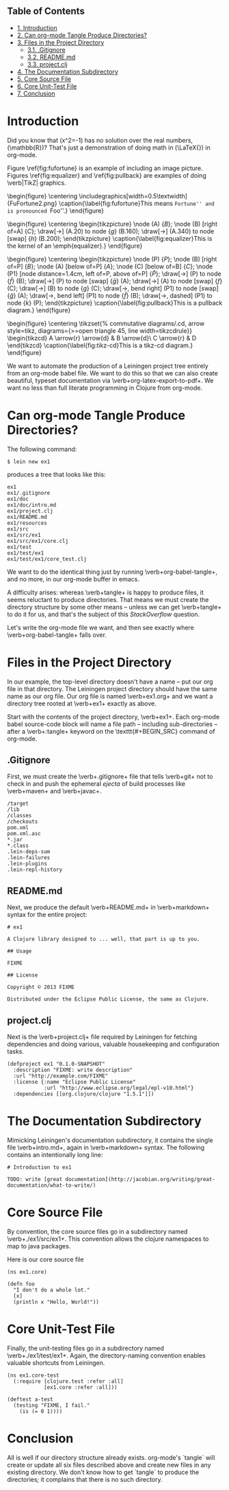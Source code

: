 <div id="table-of-contents">
<h2>Table of Contents</h2>
<div id="text-table-of-contents">
<ul>
<li><a href="#sec-1">1. Introduction</a></li>
<li><a href="#sec-2">2. Can org-mode Tangle Produce Directories?</a></li>
<li><a href="#sec-3">3. Files in the Project Directory</a>
<ul>
<li><a href="#sec-3-1">3.1. .Gitignore</a></li>
<li><a href="#sec-3-2">3.2. README.md</a></li>
<li><a href="#sec-3-3">3.3. project.clj</a></li>
</ul>
</li>
<li><a href="#sec-4">4. The Documentation Subdirectory</a></li>
<li><a href="#sec-5">5. Core Source File</a></li>
<li><a href="#sec-6">6. Core Unit-Test File</a></li>
<li><a href="#sec-7">7. Conclusion</a></li>
</ul>
</div>
</div>

# Introduction

Did you know that \(x^2=-1\) has no solution over the real numbers,
\(\mathbb{R}\)? That's just a demonstration of doing math in \(\LaTeX{}\)
in org-mode.

Figure \ref{fig:fufortune} is an example of including an image
picture. Figures \ref{fig:equalizer} and \ref{fig:pullback} are
examples of doing \verb|TikZ| graphics.

\begin{figure}
  \centering
  \includegraphics[width=0.5\textwidth]{FuFortune2.png}
  \caption{\label{fig:fufortune}This means ``Fortune'' and is pronounced ``Foo''.}
\end{figure}

\begin{figure}
  \centering
\begin{tikzpicture}
  \node (A) {$B$};
  \node (B) [right of=A] {$C$};
  \draw[->] (A.20) to node {$g$} (B.160);
  \draw[->] (A.340) to node [swap] {$h$} (B.200);
\end{tikzpicture}
  \caption{\label{fig:equalizer}This is the kernel of an \emph{equalizer}.}
\end{figure}

\begin{figure}
  \centering
\begin{tikzpicture}
  \node (P) {$P$};
  \node (B) [right of=P] {$B$};
  \node (A) [below of=P] {$A$};
  \node (C) [below of=B] {$C$};
  \node (P1) [node distance=1.4cm, left of=P, above of=P] {$\hat{P}$};
  \draw[->] (P) to node {$\bar{f}$} (B);
  \draw[->] (P) to node [swap] {$\bar{g}$} (A);
  \draw[->] (A) to node [swap] {$f$} (C);
  \draw[->] (B) to node {$g$} (C);
  \draw[->, bend right] (P1) to node [swap] {$\hat{g}$} (A);
  \draw[->, bend left] (P1) to node {$\hat{f}$} (B);
  \draw[->, dashed] (P1) to node {$k$} (P);
\end{tikzpicture}
  \caption{\label{fig:pullback}This is a pullback diagram.}
\end{figure}

\begin{figure}
  \centering
  \tikzset{%
    commutative diagrams/.cd,
    arrow style=tikz,
    diagrams={>=open triangle 45, line width=tikzcdrule}}
  \begin{tikzcd}
    A \arrow{r} \arrow{d} & B \arrow{d}\\
    C \arrow{r} & D
  \end{tikzcd}
  \caption{\label{fig:tikz-cd}This is a tikz-cd diagram.}
\end{figure}

We want to automate the production of a Leiningen project tree
entirely from an org-mode babel file. We want to do this so that we
can also create beautiful, typeset documentation via
\verb+org-latex-export-to-pdf+. We want no less than full literate
programming in Clojure from org-mode.

# Can org-mode Tangle Produce Directories?

The following command:

    $ lein new ex1

produces a tree that looks like this:

    ex1
    ex1/.gitignore
    ex1/doc
    ex1/doc/intro.md
    ex1/project.clj
    ex1/README.md
    ex1/resources
    ex1/src
    ex1/src/ex1
    ex1/src/ex1/core.clj
    ex1/test
    ex1/test/ex1
    ex1/test/ex1/core_test.clj

We want to do the identical thing just by running
\verb+org-babel-tangle+, and no more, in our org-mode buffer in
emacs.

A difficulty arises: whereas \verb+tangle+ is happy to produce
files, it seems reluctant to produce directories. That means we must
create the directory structure by some other means &#x2013; unless we can
get \verb+tangle+ to do it for us, and that's the subject of this
*StackOverflow* question.

Let's write the org-mode file we want, and then see exactly where
\verb+org-babel-tangle+ falls over.

# Files in the Project Directory

In our example, the top-level directory doesn't have a name &#x2013; put
our org file in that directory. The Leiningen project directory
should have the same name as our org file. Our org file is named
\verb+ex1.org+ and we want a directory tree rooted at \verb+ex1+
exactly as above.

Start with the contents of the project directory, \verb+ex1+. Each
org-mode babel source-code block will name a file path &#x2013; including
sub-directories &#x2013; after a \verb+:tangle+ keyword on the
\texttt{\#+BEGIN\_SRC} command of org-mode.

## .Gitignore

First, we must create the \verb+.gitignore+ file that tells
\verb+git+ not to check in and push the ephemeral *ejecta* of build
processes like \verb+maven+ and \verb+javac+.

    /target
    /lib
    /classes
    /checkouts
    pom.xml
    pom.xml.asc
    *.jar
    *.class
    .lein-deps-sum
    .lein-failures
    .lein-plugins
    .lein-repl-history

## README.md

Next, we produce the default \verb+README.md+ in \verb+markdown+
syntax for the entire project:

    # ex1
    
    A Clojure library designed to ... well, that part is up to you.
    
    ## Usage
    
    FIXME
    
    ## License
    
    Copyright © 2013 FIXME
    
    Distributed under the Eclipse Public License, the same as Clojure.

## project.clj

Next is the \verb+project.clj+ file required by Leiningen for fetching
dependencies and doing various, valuable housekeeping and
configuration tasks.

    (defproject ex1 "0.1.0-SNAPSHOT"
      :description "FIXME: write description"
      :url "http://example.com/FIXME"
      :license {:name "Eclipse Public License"
                :url "http://www.eclipse.org/legal/epl-v10.html"}
      :dependencies [[org.clojure/clojure "1.5.1"]])

# The Documentation Subdirectory

Mimicking Leiningen's documentation subdirectory, it contains the
single file \verb+intro.md+, again in \verb+markdown+ syntax. The
following contains an intentionally long line:

    # Introduction to ex1
    
    TODO: write [great documentation](http://jacobian.org/writing/great-documentation/what-to-write/)

# Core Source File

By convention, the core source files go in a subdirectory named
\verb+./ex1/src/ex1+. This convention allows the clojure namespaces
to map to java packages.

Here is our core source file

    (ns ex1.core)
    
    (defn foo
      "I don't do a whole lot."
      [x]
      (println x "Hello, World!"))

# Core Unit-Test File

Finally, the unit-testing files go in a subdirectory named
\verb+./ex1/test/ex1+. Again, the directory-naming convention
enables valuable shortcuts from Leiningen.

    (ns ex1.core-test
      (:require [clojure.test :refer :all]
                [ex1.core :refer :all]))
    
    (deftest a-test
      (testing "FIXME, I fail."
        (is (= 0 1))))

# Conclusion

All is well if our directory structure already exists. org-mode's
\`tangle\` will create or update all six files described above and
create new files in any existing directory. We don't know how to get
\`tangle\` to produce the directories; it complains that there is no
such directory.
